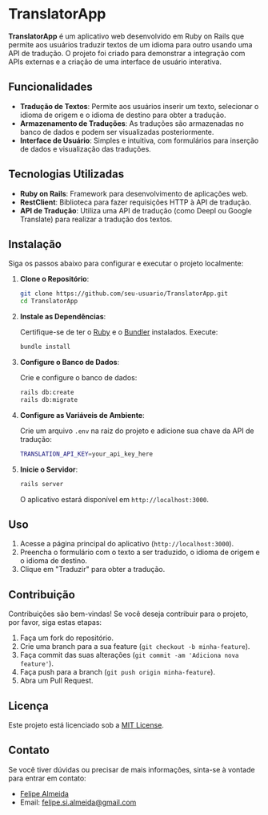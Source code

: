 # TranslatorApp

**TranslatorApp** é um aplicativo web desenvolvido em Ruby on Rails que permite aos usuários traduzir textos de um idioma para outro usando uma API de tradução. O projeto foi criado para demonstrar a integração com APIs externas e a criação de uma interface de usuário interativa.

## Funcionalidades

- **Tradução de Textos**: Permite aos usuários inserir um texto, selecionar o idioma de origem e o idioma de destino para obter a tradução.
- **Armazenamento de Traduções**: As traduções são armazenadas no banco de dados e podem ser visualizadas posteriormente.
- **Interface de Usuário**: Simples e intuitiva, com formulários para inserção de dados e visualização das traduções.

## Tecnologias Utilizadas

- **Ruby on Rails**: Framework para desenvolvimento de aplicações web.
- **RestClient**: Biblioteca para fazer requisições HTTP à API de tradução.
- **API de Tradução**: Utiliza uma API de tradução (como Deepl ou Google Translate) para realizar a tradução dos textos.

## Instalação

Siga os passos abaixo para configurar e executar o projeto localmente:

1. **Clone o Repositório**:

   ```bash
   git clone https://github.com/seu-usuario/TranslatorApp.git
   cd TranslatorApp

2. **Instale as Dependências**:

   Certifique-se de ter o [Ruby](https://www.ruby-lang.org/) e o [Bundler](https://bundler.io/) instalados. Execute:

   ```bash
   bundle install
   ```

3. **Configure o Banco de Dados**:

   Crie e configure o banco de dados:

   ```bash
   rails db:create
   rails db:migrate
   ```

4. **Configure as Variáveis de Ambiente**:

   Crie um arquivo `.env` na raiz do projeto e adicione sua chave da API de tradução:

   ```bash
   TRANSLATION_API_KEY=your_api_key_here
   ```

5. **Inicie o Servidor**:

   ```bash
   rails server
   ```

   O aplicativo estará disponível em `http://localhost:3000`.

## Uso

1. Acesse a página principal do aplicativo (`http://localhost:3000`).
2. Preencha o formulário com o texto a ser traduzido, o idioma de origem e o idioma de destino.
3. Clique em "Traduzir" para obter a tradução.

## Contribuição

Contribuições são bem-vindas! Se você deseja contribuir para o projeto, por favor, siga estas etapas:

1. Faça um fork do repositório.
2. Crie uma branch para a sua feature (`git checkout -b minha-feature`).
3. Faça commit das suas alterações (`git commit -am 'Adiciona nova feature'`).
4. Faça push para a branch (`git push origin minha-feature`).
5. Abra um Pull Request.

## Licença

Este projeto está licenciado sob a [MIT License](LICENSE).

## Contato

Se você tiver dúvidas ou precisar de mais informações, sinta-se à vontade para entrar em contato:

- [Felipe Almeida](https://www.linkedin.com/in/felipe-almeida-2092a21b1/)
- Email: felipe.si.almeida@gmail.com
```
